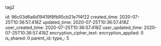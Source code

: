 tag2

id: 96c03d6a6d19419f8fb95cb21e7f4f22
created_time: 2020-07-25T10:36:57.418Z
updated_time: 2020-07-25T10:36:57.418Z
user_created_time: 2020-07-25T10:36:57.418Z
user_updated_time: 2020-07-25T10:36:57.418Z
encryption_cipher_text: 
encryption_applied: 0
is_shared: 0
parent_id: 
type_: 5